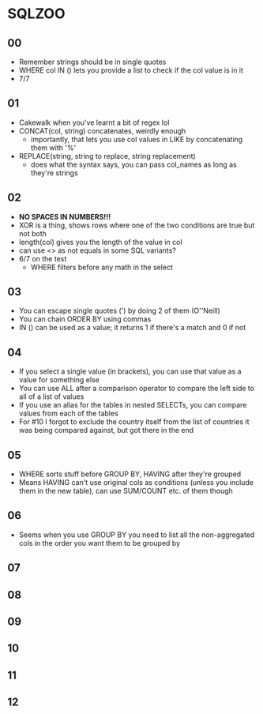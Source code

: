 # SQLZOO

## 00
- Remember strings should be in single quotes
- WHERE col IN () lets you provide a list to check if the col value is in it
- 7/7

## 01
- Cakewalk when you've learnt a bit of regex lol
- CONCAT(col, string) concatenates, weirdly enough
    - importantly, that lets you use col values in LIKE by concatenating them with '%'
- REPLACE(string, string to replace, string replacement)
    - does what the syntax says, you can pass col_names as long as they're strings

## 02
- **NO SPACES IN NUMBERS!!!**
- XOR is a thing, shows rows where one of the two conditions are true but not both
- length(col) gives you the length of the value in col
- can use <> as not equals in some SQL variants?
- 6/7 on the test
    - WHERE filters before any math in the select 

## 03
- You can escape single quotes (') by doing 2 of them (O''Neill)
- You can chain ORDER BY using commas
- IN () can be used as a value; it returns 1 if there's a match and 0 if not

## 04
- If you select a single value (in brackets), you can use that value as a value for something else
- You can use ALL after a comparison operator to compare the left side to all of a list of values
- If you use an alias for the tables in nested SELECTs, you can compare values from each of the tables
- For #10 I forgot to exclude the country itself from the list of countries it was being compared against, but got there in the end

## 05
- WHERE sorts stuff before GROUP BY, HAVING after they're grouped
- Means HAVING can't use original cols as conditions (unless you include them in the new table), can use SUM/COUNT etc. of them though

## 06
- Seems when you use GROUP BY you need to list all the non-aggregated cols in the order you want them to be grouped by

## 07


## 08


## 09


## 10


## 11


## 12